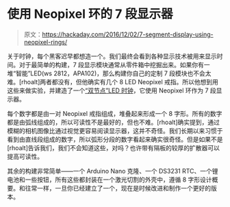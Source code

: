 # 使用 Neopixel 环的 7 段显示器

> 原文：<https://hackaday.com/2016/12/02/7-segment-display-using-neopixel-rings/>

关于时钟，每个黑客迟早都想造一个。我们最终会看到各种显示技术被用来显示时间。对于最简单的构建，7 段显示模块通常从零件箱中挖掘出来。如果你有一堆“智能”LED(ws 2812，APA102)，那么构建你自己的定制 7 段模块也不会太难。[rhoalt]两者都没有，但他确实有几个 8 LED Neopixel 戒指。所以他想到用这些来做实验，并建造了一个[“双节点”LED 时钟](https://rhoalt.blogspot.in/2016/11/binoctular-led-clock.html)，它使用 Neopixel 环作为 7 段显示器。

每个数字都是由一对 Neopixel 戒指组成，堆叠起来形成一个 8 字形。所有的数字都是由弧线组成的，所以可读性不是最好的，但也不难。[rhoalt]确实提到，通过模糊的相机图像比通过视觉更容易阅读显示器，这并不奇怪。我们长期以来习惯于看到由直线段组成的数字，所以弧形分段的数字看起来确实很奇怪。但是如果不是[rhoalt]告诉我们，我们不会知道这些，对吗？也许带有隔板的较厚的扩散器可以提高可读性。

其余的构建非常简单——一个 Arduino Nano 克隆、一个 DS3231 RTC、一个锂电池和一些按钮，所有这些都封装在一个激光切割的外壳中，遵循 8 字形设计概要。和往常一样，一旦你已经建立了一个，现在是时候改进和制作一个更好的版本。